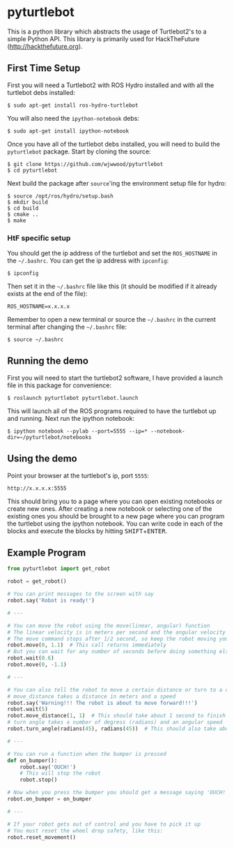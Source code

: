 # pyturtlebot

This is a python library which abstracts the usage of Turtlebot2's to a simple Python API. This library is primarily used for HackTheFuture (http://hackthefuture.org).

## First Time Setup

First you will need a Turtlebot2 with ROS Hydro installed and with all the turtlebot debs installed:

    $ sudo apt-get install ros-hydro-turtlebot

You will also need the `ipython-notebook` debs:

    $ sudo apt-get install ipython-notebook

Once you have all of the turtlebot debs installed, you will need to build the `pyturtlebot` package. Start by cloning the source:

    $ git clone https://github.com/wjwwood/pyturtlebot
    $ cd pyturtlebot

Next build the package after `source`'ing the environment setup file for hydro:

    $ source /opt/ros/hydro/setup.bash
    $ mkdir build
    $ cd build
    $ cmake ..
    $ make

### HtF specific setup

You should get the ip address of the turtlebot and set the `ROS_HOSTNAME` in the `~/.bashrc`. You can get the ip address with `ipconfig`:

    $ ipconfig

Then set it in the `~/.bashrc` file like this (it should be modified if it already exists at the end of the file):

    ROS_HOSTNAME=x.x.x.x

Remember to open a new terminal or source the `~/.bashrc` in the current terminal after changing the `~/.bashrc` file:

    $ source ~/.bashrc

## Running the demo

First you will need to start the turtlebot2 software, I have provided a launch file in this package for convenience:

    $ roslaunch pyturtlebot pyturtlebot.launch

This will launch all of the ROS programs required to have the turtlebot up and running. Next run the ipython notebook:

    $ ipython notebook --pylab --port=5555 --ip=* --notebook-dir=~/pyturtlebot/notebooks

## Using the demo

Point your browser at the turtlebot's ip, port `5555`:

    http://x.x.x.x:5555

This should bring you to a page where you can open existing notebooks or create new ones. After creating a new notebook or selecting one of the existing ones you should be brought to a new page where you can program the turtlebot using the ipython notebook. You can write code in each of the blocks and execute the blocks by hitting <kbd>SHIFT</kbd>+<kbd>ENTER</kbd>.

## Example Program

```python
from pyturtlebot import get_robot

robot = get_robot()

# You can print messages to the screen with say
robot.say('Robot is ready!')

# ---

# You can move the robot using the move(linear, angular) function
# The linear velocity is in meters per second and the angular velocity is in radians per second
# The move command stops after 1/2 second, so keep the robot moving you need to send command repeatedly
robot.move(0, 1.1)  # This call returns immediately
# But you can wait for any number of seconds before doing something else
robot.wait(0.6)
robot.move(0, -1.1)

# ---

# You can also tell the robot to move a certain distance or turn to a certain angle
# move_distance takes a distance in meters and a speed
robot.say('Warning!!! The robot is about to move forward!!!')
robot.wait(5)
robot.move_distance(1, 1)  # This should take about 1 second to finish
# turn angle takes a number of degress (radians) and an angular speed
robot.turn_angle(radians(45), radians(45))  # This should also take about a second

# ---

# You can run a function when the bumper is pressed
def on_bumper():
    robot.say('OUCH!')
    # This will stop the robot
    robot.stop()

# Now when you press the bumper you should get a message saying 'OUCH!' and the robot should stop
robot.on_bumper = on_bumper

# ---

# If your robot gets out of control and you have to pick it up
# You must reset the wheel drop safety, like this:
robot.reset_movement()
```
